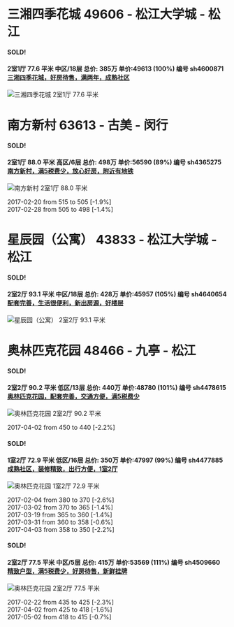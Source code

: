 # 三湘四季花城 49606 - 松江大学城 - 松江

#### SOLD!
#### 2室1厅 77.6 平米 中区/18层 总价: 385万 单价:49613 (100%) 编号 sh4600871 [三湘四季花城，好房待售，满两年，成熟社区](https://href.li/?http://sh.lianjia.com/ershoufang/sh4600871.html)

![三湘四季花城 2室1厅 77.6 平米](http://cdn1.dooioo.com/fetch/vp/fy/gi/20170422/6ab4c8c2-b505-4b64-b924-450cfef63842.jpg_200x150.jpg)



    


# 南方新村 63613 - 古美 - 闵行

#### SOLD!
#### 2室1厅 88.0 平米 高区/6层 总价: 498万 单价:56590 (89%) 编号 sh4365275 [南方新村，满5税费少，放心好房，附近有地铁](https://href.li/?http://sh.lianjia.com/ershoufang/sh4365275.html)

![南方新村 2室1厅 88.0 平米](http://cdn1.dooioo.com/fetch/vp/fy/gi/20151226/a8a0ee2d-39e2-41c4-aa64-6f85f0b3809b.jpg_200x150.jpg)

2017-02-20 from 515 to 505 [-1.9%]<br />2017-02-28 from 505 to 498 [-1.4%]

    


# 星辰园（公寓） 43833 - 松江大学城 - 松江

#### SOLD!
#### 2室2厅 93.1 平米 中区/18层 总价: 428万 单价:45957 (105%) 编号 sh4640654 [配套完善，生活很便利，新出房源，好楼层](https://href.li/?http://sh.lianjia.com/ershoufang/sh4640654.html)

![星辰园（公寓） 2室2厅 93.1 平米](http://cdn1.dooioo.com/fetch/vp/fy/gi/20160927/4a53a7a2-e0ca-4812-92d9-b4d8513bff64.jpg_200x150.jpg)



    


# 奥林匹克花园 48466 - 九亭 - 松江

#### SOLD!
#### 2室2厅 90.2 平米 低区/13层 总价: 440万 单价:48780 (101%) 编号 sh4478615 [奥林匹克花园，配套完善，交通方便，满5税费少](https://href.li/?http://sh.lianjia.com/ershoufang/sh4478615.html)

![奥林匹克花园 2室2厅 90.2 平米](http://cdn7.dooioo.com/static/img/new-version/default_block.png)

2017-04-02 from 450 to 440 [-2.2%]

    
#### SOLD!
#### 1室2厅 72.9 平米 低区/16层 总价: 350万 单价:47997 (99%) 编号 sh4477885 [成熟社区，装修精致，出行方便，1室2厅](https://href.li/?http://sh.lianjia.com/ershoufang/sh4477885.html)

![奥林匹克花园 1室2厅 72.9 平米](http://cdn1.dooioo.com/fetch/vp/fy/gi/20161030/d4a0a2d6-18c2-4a9a-aa86-f0088a708feb.jpg_200x150.jpg)

2017-02-04 from 380 to 370 [-2.6%]<br />2017-03-02 from 370 to 365 [-1.4%]<br />2017-03-19 from 365 to 360 [-1.4%]<br />2017-03-31 from 360 to 358 [-0.6%]<br />2017-04-03 from 358 to 350 [-2.2%]

    
#### SOLD!
#### 2室2厅 77.5 平米 中区/5层 总价: 415万 单价:53569 (111%) 编号 sh4509660 [精致户型，满5税费少，好房待售，新鲜挂牌](https://href.li/?http://sh.lianjia.com/ershoufang/sh4509660.html)

![奥林匹克花园 2室2厅 77.5 平米](http://cdn7.dooioo.com/static/img/new-version/default_block.png)

2017-02-22 from 435 to 425 [-2.3%]<br />2017-04-02 from 425 to 418 [-1.6%]<br />2017-05-02 from 418 to 415 [-0.7%]

    


